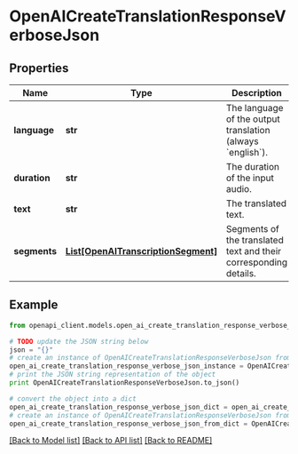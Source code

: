 # OpenAICreateTranslationResponseVerboseJson


## Properties
Name | Type | Description | Notes
------------ | ------------- | ------------- | -------------
**language** | **str** | The language of the output translation (always &#x60;english&#x60;). | 
**duration** | **str** | The duration of the input audio. | 
**text** | **str** | The translated text. | 
**segments** | [**List[OpenAITranscriptionSegment]**](OpenAITranscriptionSegment.md) | Segments of the translated text and their corresponding details. | [optional] 

## Example

```python
from openapi_client.models.open_ai_create_translation_response_verbose_json import OpenAICreateTranslationResponseVerboseJson

# TODO update the JSON string below
json = "{}"
# create an instance of OpenAICreateTranslationResponseVerboseJson from a JSON string
open_ai_create_translation_response_verbose_json_instance = OpenAICreateTranslationResponseVerboseJson.from_json(json)
# print the JSON string representation of the object
print OpenAICreateTranslationResponseVerboseJson.to_json()

# convert the object into a dict
open_ai_create_translation_response_verbose_json_dict = open_ai_create_translation_response_verbose_json_instance.to_dict()
# create an instance of OpenAICreateTranslationResponseVerboseJson from a dict
open_ai_create_translation_response_verbose_json_from_dict = OpenAICreateTranslationResponseVerboseJson.from_dict(open_ai_create_translation_response_verbose_json_dict)
```
[[Back to Model list]](../README.md#documentation-for-models) [[Back to API list]](../README.md#documentation-for-api-endpoints) [[Back to README]](../README.md)


